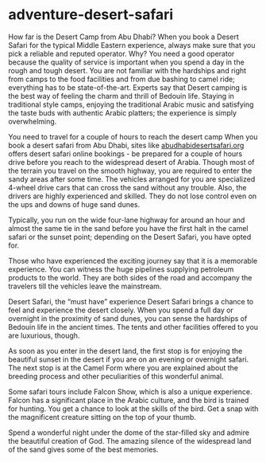 # adventure-desert-safari
How far is the Desert Camp from Abu Dhabi?
When you book a Desert Safari for the typical Middle Eastern experience, always make sure that you pick a reliable and reputed operator. Why? You need a good operator because the quality of service is important when you spend a day in the rough and tough desert. You are not familiar with the hardships and right from camps to the food facilities and from due bashing to camel ride; everything has to be state-of-the-art. Experts say that Desert camping is the best way of feeling the charm and thrill of Bedouin life. Staying in traditional style camps, enjoying the traditional Arabic music and satisfying the taste buds with authentic Arabic platters; the experience is simply overwhelming. 

You need to travel for a couple of hours to reach the desert camp
When you book a desert safari from Abu Dhabi, sites like [abudhabidesertsafari.org](https://www.abudhabidesertsafari.org) offers desert safari online bookings - be prepared for a couple of hours drive before you reach to the widespread desert of Arabia.  Though most of the terrain you travel on the smooth highway, you are required to enter the sandy areas after some time. The vehicles arranged for you are specialized 4-wheel drive cars that can cross the sand without any trouble. Also, the drivers are highly experienced and skilled. They do not lose control even on the ups and downs of huge sand dunes. 

Typically, you run on the wide four-lane highway for around an hour and almost the same tie in the sand before you have the first halt in the camel safari or the sunset point; depending on the Desert Safari, you have opted for. 

Those who have experienced the exciting journey say that it is a memorable experience. You can witness the huge pipelines supplying petroleum products to the world. They are both sides of the road and accompany the travelers till the vehicles leave the mainstream. 

Desert Safari, the “must have” experience
Desert Safari brings a chance to feel and experience the desert closely. When you spend a full day or overnight in the proximity of sand dunes, you can sense the hardships of Bedouin life in the ancient times.  The tents and other facilities offered to you are luxurious, though.

As soon as you enter in the desert land, the first stop is for enjoying the beautiful sunset in the desert if you are on an evening or overnight safari. The next stop is at the Camel Form where you are explained about the breeding process and other peculiarities of this wonderful animal. 

Some safari tours include Falcon Show, which is also a unique experience. Falcon has a significant place in the Arabic culture, and the bird is trained for hunting. You get a chance to look at the skills of the bird. Get a snap with the magnificent creature sitting on the top of your thumb. 

Spend a wonderful night under the dome of the star-filled sky and admire the beautiful creation of God. The amazing silence of the widespread land of the sand gives some of the best memories.
